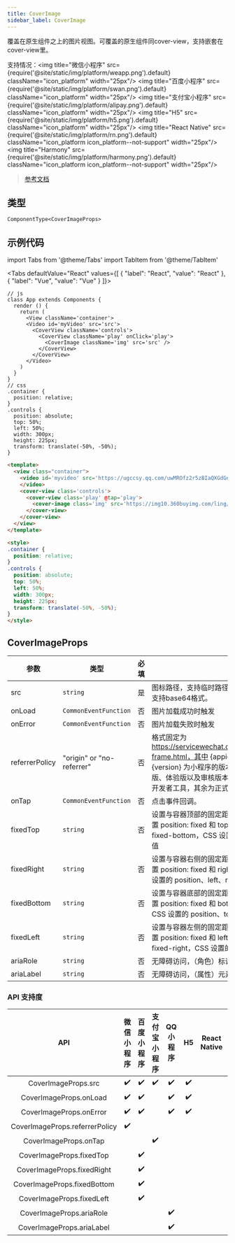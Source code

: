 ```yaml
---
title: CoverImage
sidebar_label: CoverImage
---
```


覆盖在原生组件之上的图片视图。可覆盖的原生组件同cover-view，支持嵌套在cover-view里。

支持情况：<img title="微信小程序" src={require('@site/static/img/platform/weapp.png').default} className="icon_platform" width="25px"/> <img title="百度小程序" src={require('@site/static/img/platform/swan.png').default} className="icon_platform" width="25px"/> <img title="支付宝小程序" src={require('@site/static/img/platform/alipay.png').default} className="icon_platform" width="25px"/> <img title="H5" src={require('@site/static/img/platform/h5.png').default} className="icon_platform" width="25px"/> <img title="React Native" src={require('@site/static/img/platform/rn.png').default} className="icon_platform icon_platform--not-support" width="25px"/> <img title="Harmony" src={require('@site/static/img/platform/harmony.png').default} className="icon_platform icon_platform--not-support" width="25px"/>

> [参考文档](https://developers.weixin.qq.com/miniprogram/dev/component/cover-image.html)

## 类型

```tsx
ComponentType<CoverImageProps>
```

## 示例代码

import Tabs from '@theme/Tabs'
import TabItem from '@theme/TabItem'

<Tabs
  defaultValue="React"
  values={[
  {
    "label": "React",
    "value": "React"
  },
  {
    "label": "Vue",
    "value": "Vue"
  }
]}>
<TabItem value="React">

```tsx
// js
class App extends Components {
  render () {
    return (
      <View className='container'>
      <Video id='myVideo' src='src'>
        <CoverView className='controls'>
          <CoverView className='play' onClick='play'>
            <CoverImage className='img' src='src' />
          </CoverView>
        </CoverView>
      </Video>
    )
  }
}
// css
.container {
  position: relative;
}
.controls {
  position: absolute;
  top: 50%;
  left: 50%;
  width: 300px;
  height: 225px;
  transform: translate(-50%, -50%);
}
```
</TabItem>
<TabItem value="Vue">

```html
<template>
  <view class="container">
    <video id='myvideo' src='https://ugccsy.qq.com/uwMROfz2r5zBIaQXGdGnC2dfDma3J1MItM3912IN4IRQvkRM/o31507f7lcd.mp4?sdtfrom=v1010&guid=aa18cf106b7fdb7e40f2d20b206f2b4f&vkey=63B0FCCC7FC3ADC342C166D86571AE02772258CD9B515B065DC68DF3919D8C288AE831D570ED5E8FE0FF3E81E170D04FF11F874BFDDACF7AAA2C0CFF2ACB39FB1A94DAD1AB859BDA53E4DD6DBCDC1217CEF789A9AC079924E2BBC599EED7A1FFDD60A727F2EB7E7B6472CE63DD4B683C9199DFC78A6A6C4D9891E05467C4B64E'>
    </video>
    <cover-view class='controls'>
      <cover-view class='play' @tap='play'>
        <cover-image class='img' src='https://img10.360buyimg.com/ling/s345x208_jfs/t1/133501/7/9865/382161/5f5ee31fEbdd6a418/0cdc0156ffff3c23.png' />
      </cover-view>
    </cover-view>
  </view>
</template>

<style>
.container {
  position: relative;
}
.controls {
  position: absolute;
  top: 50%;
  left: 50%;
  width: 300px;
  height: 225px;
  transform: translate(-50%, -50%);
}
</style>
```
</TabItem>
</Tabs>

## CoverImageProps

| 参数 | 类型 | 必填 | 说明 |
| --- | --- | :---: | --- |
| src | `string` | 是 | 图标路径，支持临时路径、网络地址、云文件ID。暂不支持base64格式。 |
| onLoad | `CommonEventFunction` | 否 | 图片加载成功时触发 |
| onError | `CommonEventFunction` | 否 | 图片加载失败时触发 |
| referrerPolicy | "origin" or "no-referrer" | 否 | 格式固定为 https://servicewechat.com/{appid}/{version}/page-frame.html，其中 {appid} 为小程序的 appid，{version} 为小程序的版本号，版本号为 0 表示为开发版、体验版以及审核版本，版本号为 devtools 表示为开发者工具，其余为正式版本； |
| onTap | `CommonEventFunction` | 否 | 点击事件回调。 |
| fixedTop | `string` | 否 | 设置与容器顶部的固定距离，效果相当于在 CSS 中设置 position: fixed 和 top 值，该属性优先级高于 fixed-bottom，CSS 设置的 position、top、bottom 值 |
| fixedRight | `string` | 否 | 设置与容器右侧的固定距离，效果相当于在 CSS 中设置 position: fixed 和 right 值，该属性优先级高于 CSS 设置的 position、left、right 值 |
| fixedBottom | `string` | 否 | 设置与容器底部的固定距离，效果相当于在 CSS 中设置 position: fixed 和 bottom 值，该属性优先级高于 CSS 设置的 position、top、bottom 值 |
| fixedLeft | `string` | 否 | 设置与容器左侧的固定距离，效果相当于在 CSS 中设置 position: fixed 和 left 值，该属性优先级高于 fixed-right，CSS 设置的 position、left、right 值 |
| ariaRole | `string` | 否 | 无障碍访问，（角色）标识元素的作用 |
| ariaLabel | `string` | 否 | 无障碍访问，（属性）元素的额外描述 |

### API 支持度

| API | 微信小程序 | 百度小程序 | 支付宝小程序 | QQ 小程序 | H5 | React Native | Harmony |
| :---: | :---: | :---: | :---: | :---: | :---: | :---: | :---: |
| CoverImageProps.src | ✔️ | ✔️ | ✔️ | ✔️ | ✔️ |  |  |
| CoverImageProps.onLoad | ✔️ | ✔️ |  | ✔️ | ✔️ |  |  |
| CoverImageProps.onError | ✔️ | ✔️ |  | ✔️ | ✔️ |  |  |
| CoverImageProps.referrerPolicy | ✔️ |  |  |  |  |  |  |
| CoverImageProps.onTap |  |  | ✔️ |  |  |  |  |
| CoverImageProps.fixedTop |  | ✔️ |  |  |  |  |  |
| CoverImageProps.fixedRight |  | ✔️ |  |  |  |  |  |
| CoverImageProps.fixedBottom |  | ✔️ |  |  |  |  |  |
| CoverImageProps.fixedLeft |  | ✔️ |  |  |  |  |  |
| CoverImageProps.ariaRole |  |  |  | ✔️ |  |  |  |
| CoverImageProps.ariaLabel |  |  |  | ✔️ |  |  |  |
